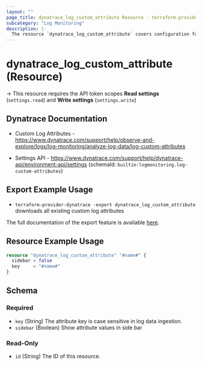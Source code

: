 ```yaml
---
layout: ""
page_title: dynatrace_log_custom_attribute Resource - terraform-provider-dynatrace"
subcategory: "Log Monitoring"
description: |-
  The resource `dynatrace_log_custom_attribute` covers configuration for [custom log attributes](https://www.dynatrace.com/support/help/observe-and-explore/logs/log-monitoring/analyze-log-data/log-custom-attributes) ([Log Monitoring Classic](https://www.dynatrace.com/support/help/observe-and-explore/logs/log-monitoring))
---
```


# dynatrace_log_custom_attribute (Resource)

-> This resource requires the API token scopes **Read settings** (`settings.read`) and **Write settings** (`settings.write`)

## Dynatrace Documentation

- Custom Log Attributes - https://www.dynatrace.com/support/help/observe-and-explore/logs/log-monitoring/analyze-log-data/log-custom-attributes

- Settings API - https://www.dynatrace.com/support/help/dynatrace-api/environment-api/settings (schemaId: `builtin:logmonitoring.log-custom-attributes`)

## Export Example Usage

- `terraform-provider-dynatrace -export dynatrace_log_custom_attribute` downloads all existing custom log attributes

The full documentation of the export feature is available [here](https://dt-url.net/h203qmc).

## Resource Example Usage

```terraform
resource "dynatrace_log_custom_attribute" "#name#" {
  sidebar = false
  key     = "#name#"
}
```

<!-- schema generated by tfplugindocs -->
## Schema

### Required

- `key` (String) The attribute key is case sensitive in log data ingestion.
- `sidebar` (Boolean) Show attribute values in side bar

### Read-Only

- `id` (String) The ID of this resource.
 